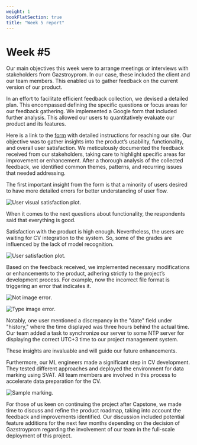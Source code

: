 ```yaml
---
weight: 1
bookFlatSection: true
title: "Week 5 report"
---
```


# **Week #5**

Our main objectives this week were to arrange meetings or interviews with stakeholders from Gazstroyprom. In our case, these included the client and our team members. This enabled us to gather feedback on the current version of our product.

In an effort to facilitate efficient feedback collection, we devised a detailed plan. This encompassed defining the specific questions or focus areas for our feedback gathering. We implemented a Google form that included further analysis. This allowed our users to quantitatively evaluate our product and its features.

Here is a link to the [form](https://docs.google.com/forms/d/e/1FAIpQLSdCHSs1JjkzRj7HRddbX6TS6y84ThbMA7eLMgLkHBBu19fXWg/viewform) with detailed instructions for reaching our site.
Our objective was to gather insights into the product’s usability, functionality, and overall user satisfaction. 
We meticulously documented the feedback received from our stakeholders, taking care to highlight specific areas for improvement or enhancement. After a thorough analysis of the collected feedback, we identified common themes, patterns, and recurring issues that needed addressing.

The first important insight from the form is that a minority of users desired to have more detailed errors for better understanding of user flow.

![User visual satisfaction plot](/PipeVision/plot_visual.png "Plot").

When it comes to the next questions about functionality, the respondents said that everything is good.

Satisfaction with the product is high enough. Nevertheless, the users are waiting for CV integration to the system. So, some of the grades are influenced by the lack of model recognition.

![User satisfaction plot](/PipeVision/plot_satisf.png "Plot").

Based on the feedback received, we implemented necessary modifications or enhancements to the product, adhering strictly to the project’s development process. For example, now the incorrect file format is triggering an error that indicates it.

![Not image error](/PipeVision/not_image_error.png "Error").

![Type image error](/PipeVision/type_image_error.png "Error").

Notably, one user mentioned a discrepancy in the "date" field under "history," where the time displayed was three hours behind the actual time. Our team added a task to synchronize our server to some NTP server for displaying the correct UTC+3 time to our project management system. 

These insights are invaluable and will guide our future enhancements.

Furthermore, our ML engineers made a significant step in CV development. They tested different approaches and deployed the environment for data marking using SVAT. All team members are involved in this process to accelerate data preparation for the CV.   

![Sample marking](/PipeVision/sample_marking.png "Marking").

For those of us keen on continuing the project after Capstone, we made time to discuss and refine the product roadmap, taking into account the feedback and improvements identified. Our discussion included potential feature additions for the next few months depending on the decision of Gazstroyprom regarding the involvement of our team in the full-scale deployment of this project.

